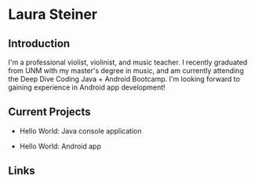 # Laura Steiner

## Introduction

I'm a professional violist, violinist, and music teacher. I recently 
graduated from UNM with my master's degree in music, and am currently 
attending the Deep Dive Coding Java + Android Bootcamp. I'm looking 
forward to gaining experience in Android app development!

## Current Projects

* Hello World: Java console application 

* Hello World: Android app 

## Links
